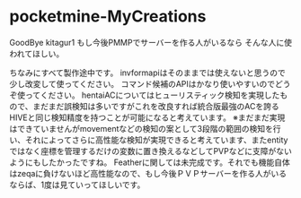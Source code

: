 # pocketmine-MyCreations
GoodBye kitagur1
もし今後PMMPでサーバーを作る人がいるなら
そんな人に使われてほしい。

ちなみにすべて製作途中です。
invformapiはそのままでは使えないと思うので少し改変して使ってください。
コマンド候補のAPIはかなり使いやすいのでどうぞ使ってください。
hentaiACについてはヒューリスティック検知を実現したもので、まだまだ誤検知は多いですがこれを改良すれば統合版最強のACを誇るHIVEと同じ検知精度を持つことが可能になると考えています。
※まだまだ実現はできていませんがmovementなどの検知の案として3段階の範囲の検知を行い、それによってさらに高性能な検知が実現できると考えています、またentityではなく座標を管理するだけの変数に置き換えるなどしてPVPなどに支障がないようにもしたかったですね。
Featherに関しては未完成です。それでも機能自体はzeqaに負けないほど高性能なので、もし今後ＰＶＰサーバーを作る人がいるならば、1度は見ていってほしいです。
